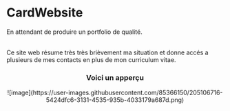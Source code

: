 # CardWebsite
<p>En attendant de produire un portfolio de qualité.</p>
<br>Ce site web résume très très brièvement ma situation  et donne accés a plusieurs de mes contacts en plus de mon curriculum vitae.
<br>
<h3 style="text-align:center;" >Voici un apperçu </h3>
<div style="text-align:center;">
![image](https://user-images.githubusercontent.com/85366150/205106716-5424dfc6-3131-4535-935b-4033179a687d.png)
</div>
